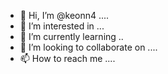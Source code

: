 - 👋 Hi, I’m @keonn4 ....
- 👀 I’m interested in ...
- 🌱 I’m currently learning ..
- 💞️ I’m looking to collaborate on ....
- 📫 How to reach me ....

<!---
keonn4/keonn4 is a ✨ special ✨ repository because its `README.md` (this file) appears on your GitHub profile.
You can click the Preview link to take a look at your changes.
--->
